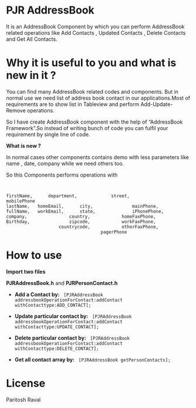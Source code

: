 PJR AddressBook
=====================

It is an AddressBook Component by which you can perform AddressBook related operations like Add Contacts , Updated Contacts , Delete Contacts and Get All Contacts.

Why it is useful to you and what is new in it ?
===============================================================

You can find many AddressBook related codes and components. But in normal use we need list of address book contact in our applications.Most of requirements are to show list in Tableview and perform Add-Update-Remove operations.

So I have create AddressBook component with the help of “AddressBook Framework”.So instead of writing bunch of code you can fulfil your requirement by single line of code.


**What is new ?**

In normal cases other components contains demo with less parameters like name , date, company while we need others too.

So this Components performs operations with

```


firstName,      department,             street,				mobilePhone
lastName,	homeEmail,		city,				mainPhone,
fullName,	workEmail,		state,				iPhonePhone,
company,				country,			homeFaxPhone,
Birthday,				zipcode,			workFaxPhone,
					countrycode,			otherFaxPhone,
									pagerPhone
```


How to use
=====================

**Import two files**

**PJRAddressBook.h** and
**PJRPersonContact.h**


- **Add a Contact by:** ```
[PJRAddressBook addressbookOperationForContact:addContact withContacttype:ADD_CONTACT];```


- **Update particular contact by:** ```
[PJRAddressBook addressbookOperationForContact:addContact withContacttype:UPDATE_CONTACT];```


- **Delete particular contact by:** ```
[PJRAddressBook addressbookOperationForContact:addContact withContacttype:DELETE_CONTACT];```

- **Get all contact array by:** ```
[PJRAddressBook getPersonContacts];```



     
    
    
License
=====================
Paritosh Raval


